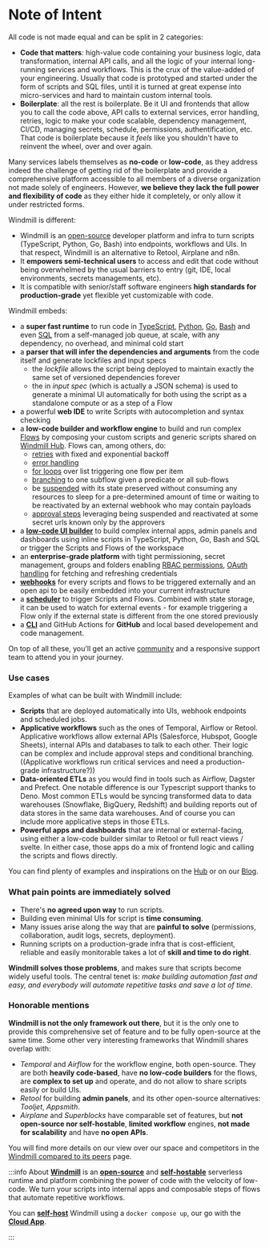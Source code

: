 # Note of Intent

All code is not made equal and can be split in 2 categories:

- **Code that matters**: high-value code containing your business logic, data
  transformation, internal API calls, and all the logic of your internal
  long-running services and workflows. This is the crux of the value-added of
  your engineering. Usually that code is prototyped and started under the form
  of scripts and SQL files, until it is turned at great expense into
  micro-services and hard to maintain custom internal tools.
- **Boilerplate**: all the rest is boilerplate. Be it UI and frontends that
  allow you to call the code above, API calls to external services, error
  handling, retries, logic to make your code scalable, dependency management,
  CI/CD, managing secrets, schedule, permissions, authentification, etc. That
  code is boilerplate because it _feels_ like you shouldn't have to reinvent the
  wheel, over and over again.

Many services labels themselves as **no-code** or **low-code**, as they address
indeed the challenge of getting rid of the boilerplate and provide a
comprehensive platform accessible to all members of a diverse organization not
made solely of engineers. However, **we believe they lack the full power and
flexibility of code** as they either hide it completely, or only allow it under
restricted forms.

Windmill is different:

- Windmill is an [open-source](https://github.com/windmill-labs/windmill) developer platform and infra to turn scripts (TypeScript, Python, Go, Bash) into endpoints, workflows and UIs. In that respect, Windmill is an alternative to Retool, Airplane and n8n.
- It **empowers semi-technical users** to access and edit that code without
  being overwhelmed by the usual barriers to entry (git, IDE, local
  environments, secrets managements, etc).
- It is compatible with senior/staff software engineers **high standards for
  production-grade** yet flexible yet customizable with code.

Windmill embeds:

- a **super fast runtime** to run code in
  [TypeScript](../../getting_started/0_scripts_quickstart/1_typescript_quickstart/index.mdx),
  [Python](../../getting_started/0_scripts_quickstart/2_python_quickstart/index.mdx),
  [Go](../../getting_started/0_scripts_quickstart/3_go_quickstart/index.mdx),
  [Bash](../../getting_started/0_scripts_quickstart/4_bash_quickstart/index.mdx) and
  even [SQL](../../getting_started/0_scripts_quickstart/5_sql_quickstart/index.mdx)
  from a self-managed job queue, at scale, with any dependency, no overhead, and
  minimal cold start
- a **parser that will infer the dependencies and arguments** from the code
  itself and generate lockfiles and input specs
  - the _lockfile_ allows the script being deployed to maintain exactly the same
    set of versioned dependencies forever
  - the in _input spec_ (which is actually a JSON schema) is used to generate a
    minimal UI automatically for both using the script as a standalone compute
    or as a step of a Flow
- a powerful **web IDE** to write Scripts with autocompletion and syntax
  checking
- a **low-code builder and workflow engine** to build and run complex
  [Flows](../../getting_started/6_flows_quickstart/index.md) by composing your
  custom scripts and generic scripts shared on
  [Windmill Hub](https://hub.windmill.dev). Flows can, among others, do:
  - [retries](../../flows/14_retries.md) with fixed and exponential backoff
  - [error handling](../../flows/8_error_handling.mdx)
  - [for loops](../../flows/12_flow_loops.md) over list triggering one flow per item
  - [branching](../../flows/13_flow_branches.md) to one subflow given a predicate or all sub-flows
  - be [suspended](../../flows/15_sleep.md) with its state preserved without consuming any resources to
    sleep for a pre-determined amount of time or waiting to be reactivated by an
    external webhook who may contain payloads
  - [approval steps](../../flows/11_flow_approval.md) leveraging being suspended and reactivated at some secret
    urls known only by the approvers
- a **[low-code UI builder](../../getting_started/7_apps_quickstart/index.mdx)** to build
  complex internal apps, admin panels and dashboards using inline scripts in TypeScript,
  Python, Go, Bash and SQL or trigger the Scripts and Flows of the workspace
- an **enterprise-grade platform** with tight permissioning, secret management,
  groups and folders enabling
  [RBAC permissions](../../core_concepts/16_roles_and_permissions/index.mdx),
  [OAuth handling](../2_setup_oauth/index.md) for fetching and
  refreshing credentials
- **[webhooks](../../core_concepts/4_webhooks/index.md)** for every scripts and flows to
  be triggered externally and an open api to be easily embedded into your
  current infrastructure
- a **[scheduler](../../core_concepts/1_scheduling/index.md)** to trigger Scripts and
  Flows. Combined with state storage, it can be used to watch for external
  events - for example triggering a Flow only if the external state is different
  from the one stored previously
- a **[CLI](../../advanced/3_cli/index.mdx)** and GitHub Actions for **GitHub** and local
  based developement and code management.

On top of all these, you'll get an active [community](https://discord.com/invite/V7PM2YHsPB) and a responsive support
team to attend you in your journey.

### Use cases

Examples of what can be built with Windmill include:

- **Scripts** that are deployed automatically into UIs, webhook endpoints and scheduled jobs.
- **Applicative workflows** such as the ones of Temporal, Airflow or Retool. Applicative workflows allow external APIs (Salesforce, Hubspot, Google Sheets), internal APIs and databases to talk to each other. Their logic can be complex and include approval steps and conditional branching. ((Applicative workflows run critical services and need a production-grade infrastructure?))
- **Data-oriented ETLs** as you would find in tools such as Airflow, Dagster and Prefect. One notable difference is our Typescript support thanks to Deno. Most common ETLs would be syncing transformed data to data warehouses (Snowflake, BigQuery, Redshift) and building reports out of data stores in the same data warehouses. And of course you can include more applicative steps in those ETLs.
- **Powerful apps and dashboards** that are internal or external-facing, using either a low-code builder similar to Retool or full react views / svelte. In either case, those apps do a mix of frontend logic and calling the scripts and flows directly.

You can find plenty of examples and inspirations on the
[Hub](https://hub.windmill.dev) or on our [Blog](/blog).

### What pain points are immediately solved

- There's **no agreed upon way** to run scripts.
- Building even minimal UIs for script is **time consuming**.
- Many issues arise along the way that are **painful to solve** (permissions,
  collaboration, audit logs, secrets, deployment).
- Running scripts on a production-grade infra that is cost-efficient, reliable
  and easily monitorable takes a lot of **skill and time to do right**.

**Windmill solves those problems**, and makes sure that scripts become widely
useful tools. The central tenet is: _make building automation fast and easy, and
everybody will automate repetitive tasks and save a lot of time_.

### Honorable mentions

**Windmill is not the only framework out there**, but it is the only one to
provide this comprehensive set of feature and to be fully open-source at the
same time. Some other very interesting frameworks that Windmill shares overlap
with:

- _Temporal_ and _Airflow_ for the workflow engine, both open-source. They are
  both **heavily code-based**, have **no low-code builders** for the flows, are
  **complex to set up** and operate, and do not allow to share scripts easily or
  build UIs.
- _Retool_ for building **admin panels**, and its other open-source
  alternatives: _Tooljet_, _Appsmith_.
- _Airplane_ and _Superblocks_ have comparable set of features, but **not
  open-source nor self-hostable**, **limited workflow** engines, **not made for
  scalability** and have **no open APIs**.

You will find more details on our view over our space and competitors in the
[Windmill compared to its peers](../8_windmill_compared_to_peers/index.md) page.

:::info About
**[Windmill](https://www.windmill.dev/)** is an **[open-source](https://github.com/windmill-labs/windmill)** and **[self-hostable](../../advanced/1_self_host/index.md)** serverless runtime and platform combining the power of code with the velocity of low-code. We turn your scripts into internal apps and composable steps of flows that automate repetitive workflows.

You can **[self-host](../../advanced/1_self_host/index.md)** Windmill using a `docker compose up`, our go with the **<a href="https://app.windmill.dev/" rel="nofollow">Cloud App</a>**.

:::
